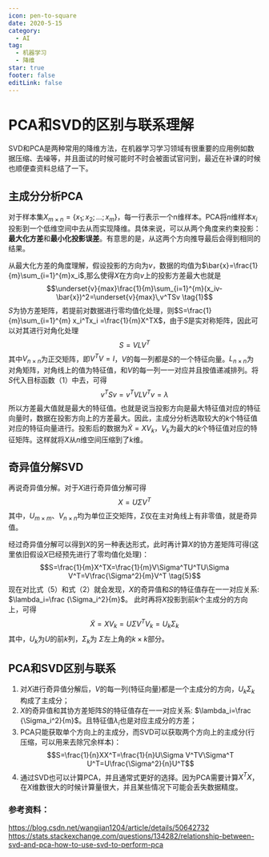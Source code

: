 ```yaml
---
icon: pen-to-square
date: 2020-5-15
category:
  - AI
tag:
  - 机器学习
  - 降维
star: true
footer: false
editLink: false
---
```


# PCA和SVD的区别与联系理解

SVD和PCA是两种常用的降维方法，在机器学习学习领域有很重要的应用例如数据压缩、去噪等，并且面试的时候可能时不时会被面试官问到，最近在补课的时候也顺便查资料总结了一下。
## 主成分分析PCA
对于样本集$X_{m\times n}=\left \{x_{1};x_{2};\dots ;x_{m}\right \}$，每一行表示一个n维样本。PCA将$n$维样本$x_i$投影到一个低维空间中去从而实现降维。具体来说，可以从两个角度来约束投影：**最大化方差**和**最小化投影误差**。有意思的是，从这两个方向推导最后会得到相同的结果。

从最大化方差的角度理解，假设投影的方向为$v$，数据的均值为$\bar{x}=\frac{1}{m}\sum_{i=1}^{m}x_i$,那么使得$X$在方向$v$上的投影方差最大也就是
$$\underset{v}{max}\frac{1}{m}\sum_{i=1}^{m}(x_iv-\bar{x})^2=\underset{v}{max}\,v^TSv  \tag{1}$$
$S$为协方差矩阵，若提前对数据进行零均值化处理，则$S=\frac{1}{m}\sum_{i=1}^{m} x_i^Tx_i =\frac{1}{m}X^TX$，由于$S$是实对称矩阵，因此可以对其进行对角化处理
$$S=VLV^T\tag{2}$$
其中$V_{n\times n}$为正交矩阵，即$V^TV=I$，$V$的每一列都是$S$的一个特征向量。$L_{n\times n}$为对角矩阵，对角线上的值为特征值，和$V$的每一列一一对应并且按值递减排列。将$S$代入目标函数（1）中去，可得
$$v^TSv=v^TVLV^Tv=\lambda\tag{3}$$
所以方差最大值就是最大的特征值。也就是说当投影方向是最大特征值对应的特征向量时，数据在投影方向上的方差最大。因此，主成分分析选取较大的$k$个特征值对应的特征向量进行。投影后的数据为$\widetilde{X}=XV_k$，$V_k$为最大的$k$个特征值对应的特征矩阵。这样就将$X$从$n$维空间压缩到了$k$维。

## 奇异值分解SVD
再说奇异值分解。对于$X$进行奇异值分解可得
$$X=U\Sigma V^T \tag{4}$$
其中，$U_{m \times m}$、$V_{n \times n}$均为单位正交矩阵，$\Sigma$仅在主对角线上有非零值，就是奇异值。

经过奇异值分解可以得到$X$的另一种表达形式，此时再计算$X$的协方差矩阵可得(这里依旧假设$X$已经预先进行了零均值化处理)：
$$S=\frac{1}{m}X^TX=\frac{1}{m}V\Sigma^TU^TU\Sigma V^T=V\frac{\Sigma^2}{m}V^T \tag{5}$$
现在对比式（5）和式（2）就会发现，$X$的奇异值和$S$的特征值存在一一对应关系: $\lambda_i=\frac {\Sigma_i^2}{m}$。
此时再将$X$投影到前$k$个主成分的方向上，可得
$$\widetilde{X}=XV_k=U\Sigma V^TV_k=U_k \Sigma_k\tag{6}$$
其中，$U_k$为$U$的前$k$列，$\Sigma_k$为 $\Sigma$左上角的$k\times k$部分。

## PCA和SVD区别与联系
1. 对$X$进行奇异值分解后，$V$的每一列(特征向量)都是一个主成分的方向，$U_k \Sigma_k$构成了主成分；
2. $X$的奇异值和其协方差矩阵$S$的特征值存在一一对应关系: $\lambda_i=\frac {\Sigma_i^2}{m}$。且特征值$\lambda_i$也是对应主成分的方差；
3. PCA只能获取单个方向上的主成分，而SVD可以获取两个方向上的主成分(行压缩，可以用来去除冗余样本)：
$$S=\frac{1}{n}XX^T=\frac{1}{n}U\Sigma V^TV\Sigma^T U^T=U\frac{\Sigma^2}{n}U^T$$
4. 通过SVD也可以计算PCA，并且通常式更好的选择。因为PCA需要计算$X^TX$，在$X$维数很大的时候计算量很大，并且某些情况下可能会丢失数据精度。

### 参考资料：
https://blog.csdn.net/wangjian1204/article/details/50642732
https://stats.stackexchange.com/questions/134282/relationship-between-svd-and-pca-how-to-use-svd-to-perform-pca
